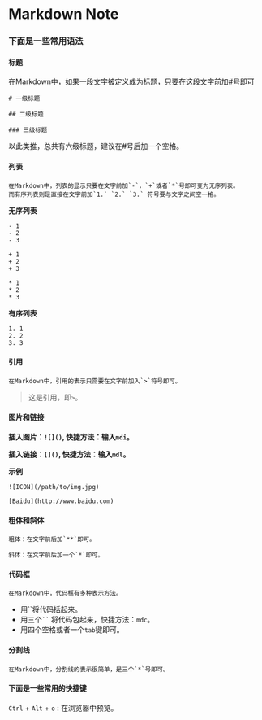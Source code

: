 # Markdown Note

### 下面是一些常用语法

#### 标题
在Markdown中，如果一段文字被定义成为标题，只要在这段文字前加#号即可

	# 一级标题

	## 二级标题

	### 三级标题

以此类推，总共有六级标题，建议在#号后加一个空格。

#### 列表
	在Markdown中，列表的显示只要在文字前加`-`，`+`或者`*`号即可变为无序列表。
	而有序列表则是直接在文字前加`1.` `2.` `3.` 符号要与文字之间空一格。
	
**无序列表**
``` 
- 1
- 2
- 3
```

```
+ 1
+ 2
+ 3
```

```
* 1
* 2
* 3
```

**有序列表**

```
1. 1
2. 2
3. 3
```

#### 引用
	在Markdown中，引用的表示只需要在文字前加入`>`符号即可。

>这是引用，即`>`。

#### 图片和链接

**插入图片：`![]()`, 快捷方法：输入`mdi`。**

**插入链接：`[]()`, 快捷方法：输入`mdl`。**

**示例**
```
![ICON](/path/to/img.jpg)

[Baidu](http://www.baidu.com)
```

#### 粗体和斜体

	粗体：在文字前后加`**`即可。

	斜体：在文字前后加一个`*`即可。

#### 代码框
	在Markdown中，代码框有多种表示方法。

+ 用``将代码括起来。
+ 用三个` `` ` 将代码包起来，快捷方法：`mdc`。
+ 用四个空格或者一个`tab`键即可。

#### 分割线

	在Markdown中，分割线的表示很简单，是三个`*`号即可。

#### 下面是一些常用的快捷键

`Ctrl` + `Alt` + `o` : 在浏览器中预览。
